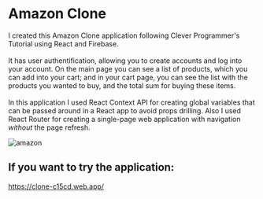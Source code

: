 # Amazon Clone

I created this Amazon Clone application following Clever Programmer's Tutorial using React and Firebase.
</br>
</br>
It has user authentification, allowing you to create accounts and log into your account. On the main page you can see a list of products, which you can add into your cart; and in your cart page, you can see the list with the products you wanted to buy, and the total sum for buying these items. 
</br> 
</br>
In this application I used React Context API for creating global variables that can be passed around in a React app to avoid props drilling. 
Also I used React Router for creating a single-page web application with navigation *without* the page refresh. 

![amazon](https://user-images.githubusercontent.com/29714385/93488141-b0d79c00-f90e-11ea-9a20-3156f912d253.PNG)


## If you want to try the application:
https://clone-c15cd.web.app/
